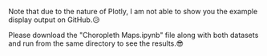 Note that due to the nature of Plotly, I am not able to show you the example display output on GitHub.😥

Please download the "Choropleth Maps.ipynb" file along with both datasets and run from the same directory to see the results.😎
